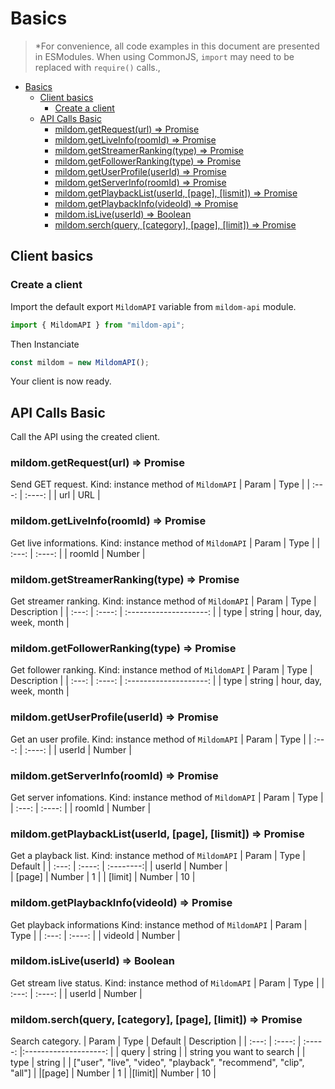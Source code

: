 # Basics

> \*For convenience, all code examples in this document are presented in ESModules. When using CommonJS, `import` may need to be replaced with `require()` calls.,
- [Basics](#basics)
  - [Client basics](#client-basics)
    - [Create a client](#create-a-client)
  - [API Calls Basic](#api-calls-basic)
    - [mildom.getRequest(url) => Promise](#mildomgetrequesturl--promise)
    - [mildom.getLiveInfo(roomId) => Promise](#mildomgetliveinforoomid--promise)
    - [mildom.getStreamerRanking(type) => Promise](#mildomgetstreamerrankingtype--promise)
    - [mildom.getFollowerRanking(type) => Promise](#mildomgetfollowerrankingtype--promise)
    - [mildom.getUserProfile(userId) => Promise](#mildomgetuserprofileuserid--promise)
    - [mildom.getServerInfo(roomId) => Promise](#mildomgetserverinforoomid--promise)
    - [mildom.getPlaybackList(userId, [page], [lismit]) => Promise](#mildomgetplaybacklistuserid-page-lismit--promise)
    - [mildom.getPlaybackInfo(videoId) => Promise](#mildomgetplaybackinfovideoid--promise)
    - [mildom.isLive(userId) => Boolean](#mildomisliveuserid--boolean)
    - [mildom.serch(query, [category], [page], [limit]) => Promise](#mildomserchquery-category-page-limit--promise)
## Client basics

### Create a client

Import the default export `MildomAPI` variable from `mildom-api` module.

```js
import { MildomAPI } from "mildom-api";
```

Then Instanciate

```js
const mildom = new MildomAPI();
```

Your client is now ready.

## API Calls Basic

Call the API using the created client.

### mildom.getRequest(url) => Promise
Send GET request.
Kind: instance method of `MildomAPI`
| Param |  Type  |
| :---: | :----: |
|  url  |   URL  |

### mildom.getLiveInfo(roomId) => Promise
Get live informations.
Kind: instance method of `MildomAPI`
| Param  |  Type  |
| :---:  | :----: |
| roomId | Number |

### mildom.getStreamerRanking(type) => Promise
Get streamer ranking.
Kind: instance method of `MildomAPI`
| Param |  Type  |      Description       |
| :---: | :----: | :--------------------: |
| type  | string | hour, day, week, month |

### mildom.getFollowerRanking(type) => Promise
Get follower ranking.
Kind: instance method of `MildomAPI`
| Param |  Type  |      Description       |
| :---: | :----: | :--------------------: |
| type  | string | hour, day, week, month |

### mildom.getUserProfile(userId) => Promise
Get an user profile.
Kind: instance method of `MildomAPI`
| Param  |  Type  |
| :---:  | :----: |
| userId | Number |

### mildom.getServerInfo(roomId) => Promise
Get server infomations.
Kind: instance method of `MildomAPI`
| Param  |  Type  |
| :---:  | :----: |
| roomId | Number |

### mildom.getPlaybackList(userId, [page], [lismit]) => Promise
Get a playback list.
Kind: instance method of `MildomAPI`
|  Param  |  Type  |  Default  |
|  :---:  | :----: | :--------:|
| userId  | Number |     
| [page]  | Number |     1     |
| [limit] | Number |     10    |

### mildom.getPlaybackInfo(videoId) => Promise
Get playback informations
Kind: instance method of `MildomAPI`
|  Param  |  Type  |
|  :---:  | :----: |
| videoId | Number |

### mildom.isLive(userId) => Boolean
Get stream live status.
Kind: instance method of `MildomAPI`
|  Param  |  Type  |
|  :---:  | :----: |
|  userId | Number |

### mildom.serch(query, [category], [page], [limit]) => Promise
Search category.
| Param |  Type  | Default |     Description       |
| :---: | :----: | :-----: |:--------------------: |
| query | string |         | string you want to search |
| type  | string |         | ["user", "live", "video", "playback", "recommend", "clip", "all"] |
|[page] | Number |    1    |
|[limit]| Number |    10   |
